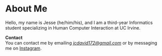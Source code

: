 # About Me
Hello, my name is Jesse (he/him/his), and I am a third-year Informatics student specializing in Human Computer Interaction at UC Irvine.

**Contact**  
You can contact me by emailing *jcdavid172@gmail.com* or by messaging me on [Instagram](https://www.instagram.com/jcdav7/).
